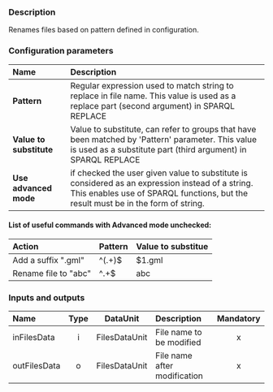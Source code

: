 ### Description

Renames files based on pattern defined in configuration.

### Configuration parameters

| Name | Description |
|:----|:----|
|**Pattern** | Regular expression used to match string to replace in file name. This value is used as a replace part (second argument) in SPARQL REPLACE |
|**Value to substitute** | Value to substitute, can refer to groups that have been matched by 'Pattern' parameter. This value is used as a substitute part (third argument) in SPARQL REPLACE |
|**Use advanced mode** | if checked the user given value to substitute is considered as an expression instead of a string. This enables use of SPARQL functions, but the result must be in the form of string. |

#### List of useful commands with Advanced mode unchecked:

| Action | Pattern | Value to substitue |
|:----|:----|:----|
|Add a suffix ".gml" | ^(.+)$ | $1.gml |
|Rename file to "abc" | ^.+$ | abc |


### Inputs and outputs

|Name |Type | DataUnit | Description | Mandatory |
|:--------|:------:|:------:|:-------------|:---------------------:|
|inFilesData  |i| FilesDataUnit | File name to be modified |x|
|outFilesData |o| FilesDataUnit | File name after modification |x|